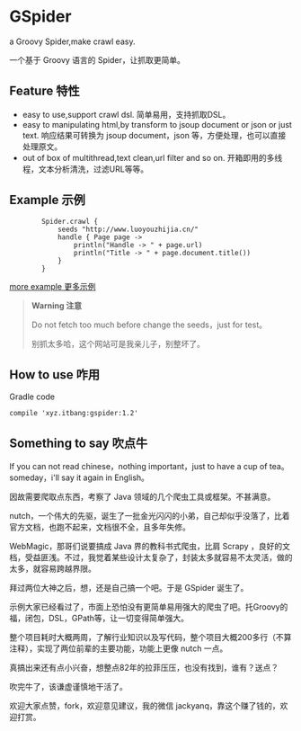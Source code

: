 # GSpider

a Groovy Spider,make crawl easy.

一个基于 Groovy 语言的 Spider，让抓取更简单。

## Feature 特性
- easy to use,support crawl dsl. 简单易用，支持抓取DSL。
- easy to manipulating html,by transform to jsoup document or json or just text. 响应结果可转换为 jsoup document，json 等，方便处理，也可以直接处理原文。
- out of box of multithread,text clean,url filter and so on. 开箱即用的多线程，文本分析清洗，过滤URL等等。

## Example 示例
```
        Spider.crawl {
            seeds "http://www.luoyouzhijia.cn/"
            handle { Page page ->
                println("Handle -> " + page.url)
                println("Title -> " + page.document.title())
            }
        }
```
[more example 更多示例](https://github.com/yanq/gspider-example)
> **Warning 注意**
> 
> Do not fetch too much before change the seeds，just for test。
> 
> 别抓太多哈，这个网站可是我亲儿子，别整坏了。

## How to use  咋用
Gradle code
```
compile 'xyz.itbang:gspider:1.2'
```

## Something to say 吹点牛
If you can not read chinese，nothing important，just to have a cup of tea。someday，i'll say it again in English。

因故需要爬取点东西，考察了 Java 领域的几个爬虫工具或框架。不甚满意。

nutch，一个伟大的先驱，诞生了一批金光闪闪的小弟，自己却似乎没落了，比着官方文档，也跑不起来，文档很不全，且多年失修。

WebMagic，那哥们说要搞成 Java 界的教科书式爬虫，比肩 Scrapy ，良好的文档，受益匪浅。不过，我觉着某些设计太复杂了，封装太多就容易不太灵活，做的太多，就容易跨越界限。

拜过两位大神之后，想，还是自己搞一个吧。于是 GSpider 诞生了。

示例大家已经看过了，市面上恐怕没有更简单易用强大的爬虫了吧。托Groovy的福，闭包，DSL，GPath等，让一切变得简单强大。

整个项目耗时大概两周，了解行业知识以及写代码，整个项目大概200多行（不算注释），实现了两位前辈的主要功能，功能上更像 nutch 一点。

真搞出来还有点小兴奋，想整点82年的拉菲压压，也没有找到，谁有？送点？

吹完牛了，该谦虚谨慎地干活了。

欢迎大家点赞，fork，欢迎意见建议，我的微信 jackyanq，靠这个赚了钱的，欢迎打赏。

